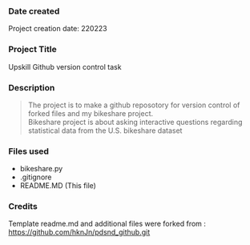 ### Date created
Project creation date: 220223

### Project Title
Upskill Github version control task

### Description
>The project is to make a github reposotory for version control of forked files and my bikeshare project.  
Bikeshare project is about asking interactive questions regarding statistical data from the U.S. bikeshare dataset

### Files used
- bikeshare.py
- .gitignore
- README.MD (This file)


### Credits
Template readme.md and additional files were forked from :
https://github.com/hknJn/pdsnd_github.git
